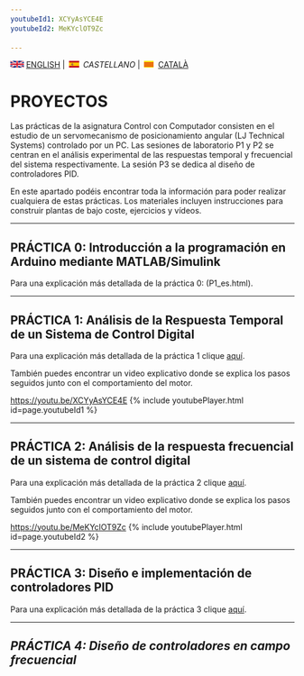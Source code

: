 ```yaml
---
youtubeId1: XCYyAsYCE4E
youtubeId2: MeKYclOT9Zc

---
```



<img src="en.png" alt="English"> [ENGLISH](projects.md) | <img src="es.png" alt="Castellano"> *CASTELLANO* | <img src="ca.png" alt="Català"> [CATALÀ](projectes.md)

# PROYECTOS
Las prácticas de la asignatura Control con Computador consisten en el estudio de un servomecanismo de posicionamiento angular (LJ Technical Systems) controlado por un PC. Las sesiones de laboratorio P1 y P2 se centran en el análisis experimental de las respuestas temporal y frecuencial del sistema respectivamente. La sesión P3 se dedica al diseño de controladores PID.

En este apartado podéis encontrar toda la información para poder realizar cualquiera de estas prácticas. Los materiales incluyen instrucciones para construir plantas de bajo coste, ejercicios y vídeos.

<hr/>

## PRÁCTICA 0: Introducción a la programación en Arduino mediante MATLAB/Simulink

Para una explicación más detallada de la práctica 0: (P1_es.html).

<hr/>

## PRÁCTICA 1: Análisis de la Respuesta Temporal de un Sistema de Control Digital

Para una explicación más detallada de la práctica 1 clique [aquí](P1_es.html).

También puedes encontrar un video explicativo donde se explica los pasos seguidos junto con el comportamiento del motor.

<https://youtu.be/XCYyAsYCE4E>
{% include youtubePlayer.html id=page.youtubeId1 %}
<br />

<hr/>

## PRÁCTICA 2: Análisis de la respuesta frecuencial de un sistema de control digital

Para una explicación más detallada de la práctica 2 clique [aquí](P2_es.html).

También puedes encontrar un video explicativo donde se explica los pasos seguidos junto con el comportamiento del motor.

<https://youtu.be/MeKYclOT9Zc>
{% include youtubePlayer.html id=page.youtubeId2 %}
<br />

<hr/>

## PRÁCTICA 3: Diseño e implementación de controladores PID

Para una explicación más detallada de la práctica 3 clique [aquí](P3_es.html).

<hr/>

## *PRÁCTICA 4: Diseño de controladores en campo frecuencial*
